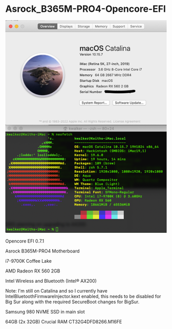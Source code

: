 # Asrock_B365M-PRO4-Opencore-EFI

![alt text](https://github.com/walkerk1980/Asrock_B365M-PRO4-Opencore-EFI/blob/main/AboutThisMac.png?raw=true)

Opencore EFI 0.7.1

Asrock B365M-PRO4 Motherboard

i7-9700K Coffee Lake

AMD Radeon RX 560 2GB

Intel Wireless and Bluetooth (Intel® AX200)

Note: I'm still on Catalina and so I currently have IntelBluetoothFirmwareInjector.kext enabled, this needs to be disabled for Big Sur along with the required SecureBoot changes for BigSur.

Samsung 980 NVME SSD in main slot

64GB (2x 32GB) Crucial RAM CT32G4DFD8266.M16FE



                                                         
                                                         
